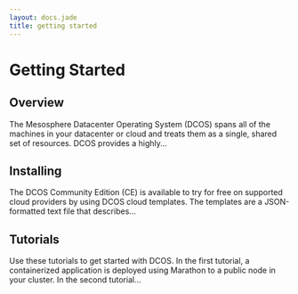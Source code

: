 ```yaml
---
layout: docs.jade
title: getting started
---
```


# Getting Started

## Overview

The Mesosphere Datacenter Operating System (DCOS) spans all of the machines in your datacenter or cloud and treats them as a single, shared set of resources. DCOS provides a highly...

## Installing

The DCOS Community Edition (CE) is available to try for free on supported cloud providers by using DCOS cloud templates. The templates are a JSON-formatted text file that describes...

## Tutorials

Use these tutorials to get started with DCOS. In the first tutorial, a containerized application is deployed using Marathon to a public node in your cluster. In the second tutorial...
